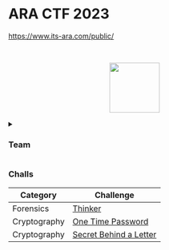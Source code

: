 # ARA CTF 2023
https://www.its-ara.com/public/

<br>
<p align="center">
  <a href="https://www.its-ara.com/public/" target="_blank">
    <img src="https://www.its-ara.com/public/global/icon/logo_ara.svg" width="100">
  </a>
</p>

<details>
  <summary><h3>Team</h3></summary>
  
  > UDP1P
  > - usr
  > - gochujjang
  > - kacang ijooo
  
</details>

### Challs
| Category     | Challenge |
| ------------ | --------- |
| Forensics    | [Thinker](https://github.com/nopedawn/CTF/tree/main/ARACTF23/Thinker/#Thinker)
| Cryptography | [One Time Password](https://github.com/nopedawn/CTF/tree/main/ARACTF23/One_Time_Password#one-time-password)
| Cryptography | [Secret Behind a Letter](https://github.com/nopedawn/CTF/tree/main/ARACTF23/Secret_Behind_a_Letter#secret-behind-a-letter)
